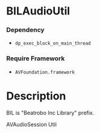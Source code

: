 BILAudioUtil
=================

### Dependency
* `dp_exec_block_on_main_thread`

### Require Framework
* `AVFoundation.framework`

# Description

BIL is "Beatrobo Inc Library" prefix.

AVAudioSession Util
